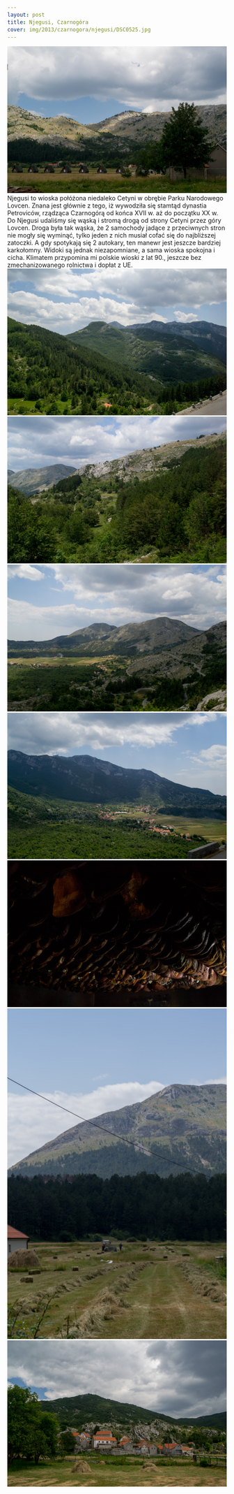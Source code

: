 ```yaml
---
layout: post
title: Njegusi, Czarnogóra
cover: img/2013/czarnogora/njegusi/DSC0525.jpg
---
```

<img src="/img/2013/czarnogora/njegusi/DSC0525.jpg">
Njegusi to wioska połóżona niedaleko Cetyni w obrębie Parku Narodowego Lovcen. Znana jest głównie z tego, iż wywodziła się stamtąd dynastia Petroviców, rządząca Czarnogórą od końca XVII w. aż do początku XX w. Do Njegusi udaliśmy się wąską i stromą drogą od strony Cetyni przez góry Lovcen. Droga była tak wąska, że 2 samochody jadące z przeciwnych stron nie mogły się wyminąć, tylko jeden z nich musiał cofać się do najbliższej zatoczki. A gdy spotykają się 2 autokary, ten manewr jest jeszcze bardziej karkołomny. Widoki są jednak niezapomniane, a sama wioska spokojna i cicha. Klimatem przypomina mi polskie wioski z lat 90., jeszcze bez zmechanizowanego rolnictwa i dopłat z UE.
<img src="/img/2013/czarnogora/njegusi/DSC0502.jpg">
<img src="/img/2013/czarnogora/njegusi/DSC0504.jpg">
<img src="/img/2013/czarnogora/njegusi/DSC0513.jpg">
<img src="/img/2013/czarnogora/njegusi/DSC0515.jpg">
<img src="/img/2013/czarnogora/njegusi/DSC0518.jpg">
<img src="/img/2013/czarnogora/njegusi/DSC0534.jpg">
<img src="/img/2013/czarnogora/njegusi/DSC0536.jpg">

<div class="fb-comments" data-href="http://emilkape.github.io/Njegusi-2013" data-numposts="5" data-width="100%"></div>
